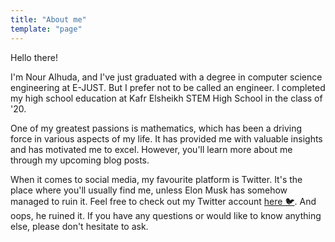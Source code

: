 ```yaml
---
title: "About me"
template: "page"
---
```


Hello there!

I'm Nour Alhuda, and I've just graduated with a degree in computer science engineering at E-JUST. But I prefer not to be called an engineer. I completed my high school education at Kafr Elsheikh STEM High School in the class of '20.

One of my greatest passions is mathematics, which has been a driving force in various aspects of my life. It has provided me with valuable insights and has motivated me to excel. However, you'll learn more about me through my upcoming blog posts.

When it comes to social media, my favourite platform is Twitter. It's the place where you'll usually find me, unless Elon Musk has somehow managed to ruin it. Feel free to check out my Twitter account [here 🐦](https://twitter.com/NourAbosen). And oops, he ruined it.
If you have any questions or would like to know anything else, please don't hesitate to ask.
